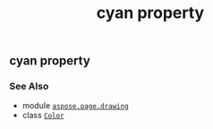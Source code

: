 ﻿---
title: cyan property
second_title: Aspose.Page for Python via .NET API References
description: 
type: docs
weight: 330
url: /python-net/aspose.page.drawing/color/cyan/
is_root: false
---

## cyan property


### See Also
* module [`aspose.page.drawing`](../../)
* class [`Color`](/page/python-net/aspose.page.drawing/color)
